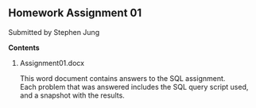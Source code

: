 
## Homework Assignment 01

Submitted by Stephen Jung


**Contents**  
1. Assignment01.docx

    This word document contains answers to the SQL assignment.  
    Each problem that was answered includes the SQL query script used,   
    and a snapshot with the results.

